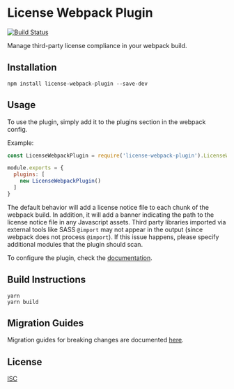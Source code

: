 # License Webpack Plugin

[![Build Status](https://api.travis-ci.org/xz64/license-webpack-plugin.svg?branch=master)](https://travis-ci.org/xz64/license-webpack-plugin)

Manage third-party license compliance in your webpack build.

## Installation
`npm install license-webpack-plugin --save-dev`

## Usage

To use the plugin, simply add it to the plugins section in the webpack config.

Example:
```javascript
const LicenseWebpackPlugin = require('license-webpack-plugin').LicenseWebpackPlugin;

module.exports = {
  plugins: [
    new LicenseWebpackPlugin()
  ]
}
```

The default behavior will add a license notice file to each chunk of the webpack build. In addition, it will add a banner indicating the path to the license notice file in any Javascript assets. Third party libraries imported via external tools like SASS `@import` may not appear in the output (since webpack does not process `@import`). If this issue happens, please specify additional modules that the plugin should scan.

To configure the plugin, check the [documentation](DOCUMENTATION.MD).

## Build Instructions

```
yarn
yarn build
```

## Migration Guides

Migration guides for breaking changes are documented [here](MIGRATION.md).

## License
[ISC](https://opensource.org/licenses/ISC)
